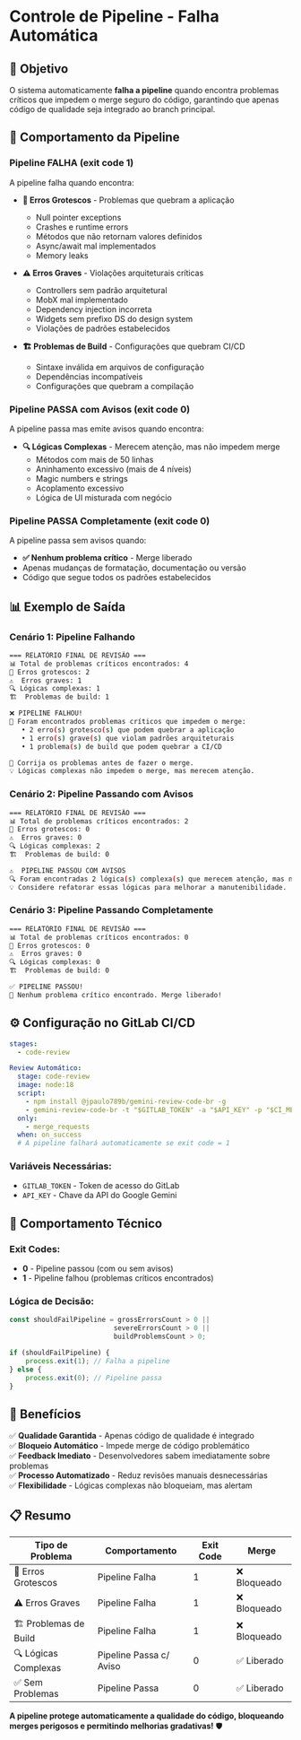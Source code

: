 # Controle de Pipeline - Falha Automática

## 🎯 **Objetivo**

O sistema automaticamente **falha a pipeline** quando encontra problemas críticos que impedem o merge seguro do código, garantindo que apenas código de qualidade seja integrado ao branch principal.

## 🚨 **Comportamento da Pipeline**

### **Pipeline FALHA (exit code 1)**
A pipeline falha quando encontra:

- **🚨 Erros Grotescos** - Problemas que quebram a aplicação
  - Null pointer exceptions
  - Crashes e runtime errors
  - Métodos que não retornam valores definidos
  - Async/await mal implementados
  - Memory leaks

- **⚠️ Erros Graves** - Violações arquiteturais críticas
  - Controllers sem padrão arquitetural
  - MobX mal implementado
  - Dependency injection incorreta
  - Widgets sem prefixo DS do design system
  - Violações de padrões estabelecidos

- **🏗️ Problemas de Build** - Configurações que quebram CI/CD
  - Sintaxe inválida em arquivos de configuração
  - Dependências incompatíveis
  - Configurações que quebram a compilação

### **Pipeline PASSA com Avisos (exit code 0)**
A pipeline passa mas emite avisos quando encontra:

- **🔍 Lógicas Complexas** - Merecem atenção, mas não impedem merge
  - Métodos com mais de 50 linhas
  - Aninhamento excessivo (mais de 4 níveis)
  - Magic numbers e strings
  - Acoplamento excessivo
  - Lógica de UI misturada com negócio

### **Pipeline PASSA Completamente (exit code 0)**
A pipeline passa sem avisos quando:

- **✅ Nenhum problema crítico** - Merge liberado
- Apenas mudanças de formatação, documentação ou versão
- Código que segue todos os padrões estabelecidos

## 📊 **Exemplo de Saída**

### **Cenário 1: Pipeline Falhando**
```bash
=== RELATÓRIO FINAL DE REVISÃO ===
📊 Total de problemas críticos encontrados: 4
🚨 Erros grotescos: 2
⚠️  Erros graves: 1
🔍 Lógicas complexas: 1
🏗️  Problemas de build: 1

❌ PIPELINE FALHOU!
🚨 Foram encontrados problemas críticos que impedem o merge:
   • 2 erro(s) grotesco(s) que podem quebrar a aplicação
   • 1 erro(s) grave(s) que violam padrões arquiteturais
   • 1 problema(s) de build que podem quebrar a CI/CD

🔧 Corrija os problemas antes de fazer o merge.
💡 Lógicas complexas não impedem o merge, mas merecem atenção.
```

### **Cenário 2: Pipeline Passando com Avisos**
```bash
=== RELATÓRIO FINAL DE REVISÃO ===
📊 Total de problemas críticos encontrados: 2
🚨 Erros grotescos: 0
⚠️  Erros graves: 0
🔍 Lógicas complexas: 2
🏗️  Problemas de build: 0

⚠️  PIPELINE PASSOU COM AVISOS
🔍 Foram encontradas 2 lógica(s) complexa(s) que merecem atenção, mas não impedem o merge.
💡 Considere refatorar essas lógicas para melhorar a manutenibilidade.
```

### **Cenário 3: Pipeline Passando Completamente**
```bash
=== RELATÓRIO FINAL DE REVISÃO ===
📊 Total de problemas críticos encontrados: 0
🚨 Erros grotescos: 0
⚠️  Erros graves: 0
🔍 Lógicas complexas: 0
🏗️  Problemas de build: 0

✅ PIPELINE PASSOU!
🎉 Nenhum problema crítico encontrado. Merge liberado!
```

## ⚙️ **Configuração no GitLab CI/CD**

```yaml
stages:
  - code-review

Review Automático:
  stage: code-review
  image: node:18
  script:
    - npm install @jpaulo789b/gemini-review-code-br -g
    - gemini-review-code-br -t "$GITLAB_TOKEN" -a "$API_KEY" -p "$CI_MERGE_REQUEST_PROJECT_ID" -m "$CI_MERGE_REQUEST_IID"
  only:
    - merge_requests
  when: on_success
  # A pipeline falhará automaticamente se exit code = 1
```

### **Variáveis Necessárias:**
- `GITLAB_TOKEN` - Token de acesso do GitLab
- `API_KEY` - Chave da API do Google Gemini

## 🔧 **Comportamento Técnico**

### **Exit Codes:**
- **0** - Pipeline passou (com ou sem avisos)
- **1** - Pipeline falhou (problemas críticos encontrados)

### **Lógica de Decisão:**
```typescript
const shouldFailPipeline = grossErrorsCount > 0 || 
                          severeErrorsCount > 0 || 
                          buildProblemsCount > 0;

if (shouldFailPipeline) {
    process.exit(1); // Falha a pipeline
} else {
    process.exit(0); // Pipeline passa
}
```

## 🎯 **Benefícios**

✅ **Qualidade Garantida** - Apenas código de qualidade é integrado  
✅ **Bloqueio Automático** - Impede merge de código problemático  
✅ **Feedback Imediato** - Desenvolvedores sabem imediatamente sobre problemas  
✅ **Processo Automatizado** - Reduz revisões manuais desnecessárias  
✅ **Flexibilidade** - Lógicas complexas não bloqueiam, mas alertam  

## 📋 **Resumo**

| Tipo de Problema | Comportamento | Exit Code | Merge |
|------------------|---------------|-----------|--------|
| 🚨 Erros Grotescos | Pipeline Falha | 1 | ❌ Bloqueado |
| ⚠️ Erros Graves | Pipeline Falha | 1 | ❌ Bloqueado |
| 🏗️ Problemas de Build | Pipeline Falha | 1 | ❌ Bloqueado |
| 🔍 Lógicas Complexas | Pipeline Passa c/ Aviso | 0 | ✅ Liberado |
| ✅ Sem Problemas | Pipeline Passa | 0 | ✅ Liberado |

**A pipeline protege automaticamente a qualidade do código, bloqueando merges perigosos e permitindo melhorias gradativas!** 🛡️
